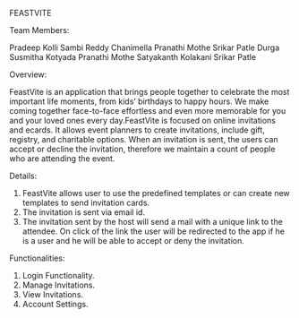 FEASTVITE

Team Members:

Pradeep Kolli 
Sambi Reddy Chanimella 
Pranathi Mothe 
Srikar Patle 
Durga Susmitha Kotyada
Pranathi Mothe
Satyakanth Kolakani
Srikar Patle

Overview:

FeastVite is an application that brings people together to celebrate the most important life moments, from kids’ birthdays to happy hours. We make coming together face-to-face effortless and even more memorable for you and your loved ones every day.FeastVite is focused on online invitations and ecards. It allows event planners to create invitations, include gift, registry, and charitable options. When an invitation is sent, the users can accept or decline the invitation, therefore we maintain a count of people who are attending the event.

Details:

1. FeastVite allows user to use the predefined templates or can create new templates to send invitation cards.
2. The invitation is sent via email id.
3. The invitation sent by the host will send a mail with a unique link to the attendee. On click of the link the user will be redirected to the    app if he is a user and he will be able to accept or deny the invitation.


Functionalities:

1. Login Functionality.
2. Manage Invitations.
3. View Invitations.
4. Account Settings.
